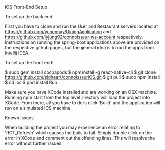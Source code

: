 iOS Front-End
Setup

To set up the back end:

First you have to clone and run the User and Restaurant servers located at https://github.com/ychennay/DiningApplication and https://github.com/lyjung92/connoisseur-ws-account respectively. Instructions on running the spring-boot applications above are provided on the respective github pages, but the general idea is to run the apps from Intellij IDEA.

To set up the front end:

$ sudo gem install cocoapods
$ npm install -g react-native-cli
$ git clone https://github.com/sidheart/connoisseuriOS.git
$ git pull
$ sudo npm install
$ cd ios
$ pod install
Run

Make sure you have XCode installed and are working on an OSX machine. Running npm start from the top level directory will load the project into XCode. From there, all you have to do is click 'Build' and the application will run on a simulated iOS machine.

Known issues

When building the project you may experience an error relating to 'RCT_Refresh' which causes the build to fail. Simply double click on the error in XCode and comment out the offending lines. This will resolve the error without further issues.